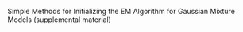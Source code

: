 Simple Methods for Initializing the EM Algorithm for Gaussian Mixture Models (supplemental material)
